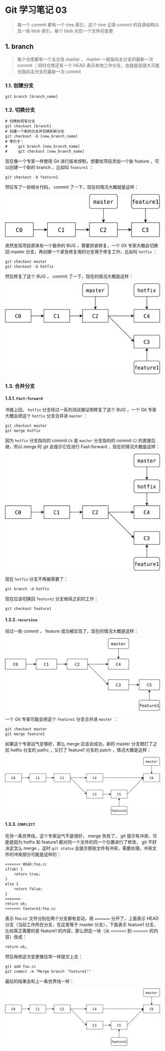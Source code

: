 # Git 学习笔记 03

> 每一个 commit 都有一个 tree 索引，这个 tree 记录 commit 的目录结构以及一些 blob 索引，每个 blob 对应一个文件的变更

## 1. branch

> 每个仓库都有一个主分支 master ， master 一般指向主分支的最新一次 commit ；同时仓库还有一个 HEAD 表示本地工作分支，也就是说很大可能也指向主分支的最新一次 commit

### 1.1. 创建分支

```shell
git branch [branch_name]
```

### 1.2. 切换分支

```shell
# 切换到现有分支
git checkout [branch]
# 创建一个新的分支并切换到新分支
git checkout -b [new_branch_name]
# 等价于：
#     git branch [new_branch_name]
#     git checkout [new_branch_name]
```

现在像一个专家一样使用 Git 进行版本控制，想要给项目添加一个新 feature ，可以创建一个新的 branch ，比如叫 `feature1` ：

```shell
git checkout -b feature1
```

然后写了一些相关代码， commit 了一下，现在的情况大概就是这样：

![branch-feature1](../imgs/git001.svg)

突然发现项目原来有一个致命的 BUG ，需要抓紧修复，一个 Git 专家大概会切换回 master 分支，再创建一个紧急修复用的分支用于修复工作，比如叫 `hotfix` ：

```shell
git checkout master
git checkout -b hotfix
```

然后修复了这个 BUG ， commit 了一下，现在的情况大概是这样：

![branch-hotfix](../imgs/git002.svg)

### 1.3. 合并分支

#### 1.3.1. `Fast-forward`

书接上回， `hotfix` 分支经过一系列测试被证明修复了这个 BUG ，一个 Git 专家大概会把这个 `hotfix` 分支合并进 `master` ：

```shell
git checkout master
git merge hotfix
```

因为 `hotfix` 分支指向的 commit `C4` 是 `master` 分支指向的 commit `C2` 的直接后继，所以 merge 时 git 会提示它在进行 Fast-forward ，现在的情况大概是这样：

![merge-fast-forward-hotfix](../imgs/git003.svg)

现在 `hotfix` 分支不再被需要了：

```shell
git branch -d hotfix
```

现在应该切换回 `feature1` 分支继续之前的工作：

```shell
git checkout feature1
```

#### 1.3.2. `recursive`

经过一些 commit ， feature 成功被实现了，现在的情况大概是这样：

![feature1-branch-ok](../imgs/git004.svg)

一个 Git 专家可能会把这个 `feature1` 分支合并进 `master` ：

```shell
git checkout master
git merge feature1
```

如果这个专家运气足够好，那么 merge 应该会成功，新的 master 分支既打了之前 hotfix 分支的 pathc ，又打了 feature1 分支的 patch ，情况大概是这样：

![merge-recursive-feature1](../imgs/git005.svg)

#### 1.3.3. `CONFLICT`

在另一条世界线，这个专家运气不是很好， merge 失败了， git 提示有冲突，可能是因为 hotfix 和 feature1 都对同一个文件的同一个位置进行了修改， git 不好决定怎么 merge ，这时 `git status` 会提示那些文件有冲突，需要处理。冲突文件的冲突部分可能是这样的：

```plain
<<<<<<< HEAD:foo.cc
if(ok) {
    return true;
}
else {
    return false;
}
=======
return ok;
>>>>>>> feature1:foo.cc
```

表示 foo.cc 文件分别在两个分支都有变动，用 `=======` 分开了，上面表示 HEAD 分支（当前工作所在分支，在这里等于 master 分支），下面表示 feature1 分支，比如真正需要的是 feature1 的内容，那么把这一块（从 `<<<<<<<` 到 `>>>>>>>` 的内容）改成：

```plain
return ok;
```

然后再把这次变更像往常一样提交上去：

```shell
git add foo.cc
git commit -m "Merge branch 'feature1'"
```

最后的结果会和上一条世界线一样：

![merge-conflict-feature1](../imgs/git005.svg)
